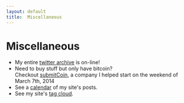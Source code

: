```yaml
---
layout: default
title:  Miscellaneous
---
```

# Miscellaneous

- My entire [twitter archive](twitter/) is on-line!
- Need to buy stuff but only have bitcoin?  
  Checkout [submitCoin](http://submitCoin.com), a company I helped start on the weekend of March 7th, 2014
- See a [calendar](calendar/) of my site's posts.
- See my site's [tag cloud](cloud/).